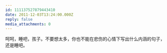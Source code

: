 ```yaml
---
id: 111137527879443410
date: 2011-12-03T13:24:00.000Z
reply: false
media_attachments: 0
---
```


呵呵，睡吧，孩子。不要想太多，你也不能在悲伤的心情下写出什么内涵的句子，还是睡吧。 ​​​​

